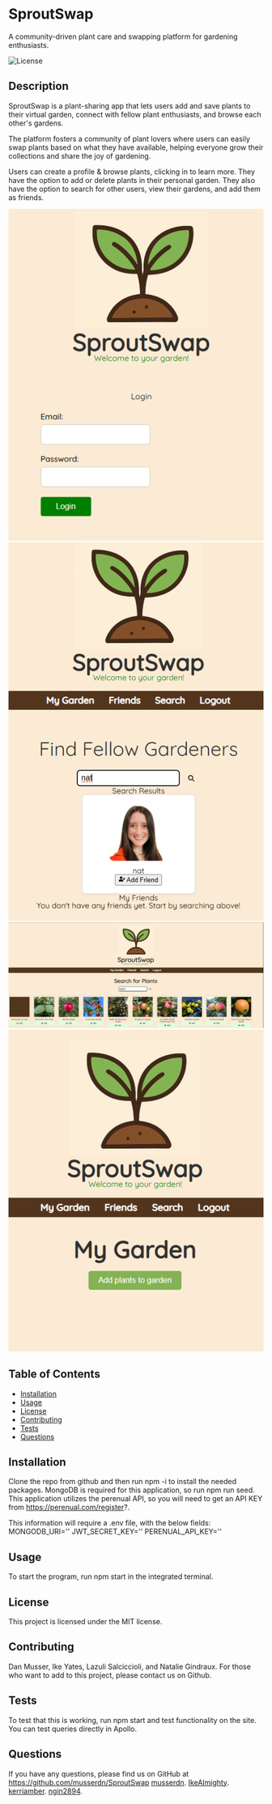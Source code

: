 # SproutSwap
A community-driven plant care and swapping platform for gardening enthusiasts.

![License](https://img.shields.io/badge/license-MIT-brightgreen)

## Description
SproutSwap is a plant-sharing app that lets users add and save plants to their virtual garden, connect with fellow plant enthusiasts, and browse each other's gardens. 

The platform fosters a community of plant lovers where users can easily swap plants based on what they have available, helping everyone grow their collections and share the joy of gardening.

Users can create a profile & browse plants, clicking in to learn more. They have the option to add or delete plants in their personal garden. They also have the option to search for other users, view their gardens, and add them as friends. 

![Login Page](image.png)
![Search Friends](image-1.png)
![Search Plants](image-2.png)
![My Garden](image-3.png)

## Table of Contents
- [Installation](#installation)
- [Usage](#usage)
- [License](#license)
- [Contributing](#contributing)
- [Tests](#tests)
- [Questions](#questions)

## Installation
Clone the repo from github and then run npm -i to install the needed packages. MongoDB is required for this application, so run npm run seed. This application utilizes the perenual API, so you will need to get an API KEY from https://perenual.com/register?. 

This information will require a .env file, with the below fields: 
MONGODB_URI='<your info here>'
JWT_SECRET_KEY='<your info here>'
PERENUAL_API_KEY='<your info here>'

## Usage
To start the program, run npm start in the integrated terminal.

## License
This project is licensed under the MIT license.

## Contributing
Dan Musser, Ike Yates, Lazuli Salciccioli, and Natalie Gindraux. For those who want to add to this project, please contact us on Github.

## Tests
To test that this is working, run npm start and test functionality on the site. You can test queries directly in Apollo. 

## Questions
If you have any questions, please find us on GitHub at https://github.com/musserdn/SproutSwap
    [musserdn](https://github.com/musserdn).
    [IkeAlmighty](https://github.com/IkeAlmighty).
    [kerriamber](https://github.com/kerriamber).
    [ngin2894](https://github.com/ngin2894).
